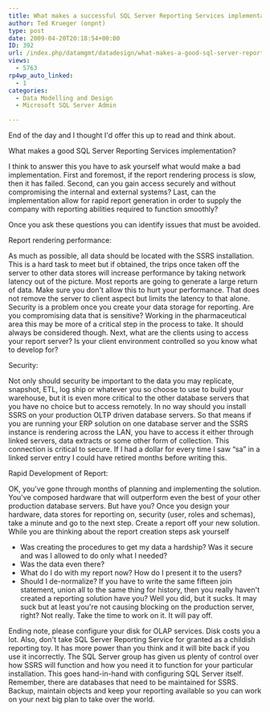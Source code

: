 ```yaml
---
title: What makes a successful SQL Server Reporting Services implementation?
author: Ted Krueger (onpnt)
type: post
date: 2009-04-20T20:18:54+00:00
ID: 392
url: /index.php/datamgmt/datadesign/what-makes-a-good-sql-server-reporting-s/
views:
  - 5763
rp4wp_auto_linked:
  - 1
categories:
  - Data Modelling and Design
  - Microsoft SQL Server Admin

---
```

End of the day and I thought I'd offer this up to read and think about.

What makes a good SQL Server Reporting Services implementation?

I think to answer this you have to ask yourself what would make a bad implementation. First and foremost, if the report rendering process is slow, then it has failed. Second, can you gain access securely and without compromising the internal and external systems? Last, can the implementation allow for rapid report generation in order to supply the company with reporting abilities required to function smoothly?

Once you ask these questions you can identify issues that must be avoided.

Report rendering performance:

As much as possible, all data should be located with the SSRS installation. This is a hard task to meet but if obtained, the trips once taken off the server to other data stores will increase performance by taking network latency out of the picture. Most reports are going to generate a large return of data. Make sure you don't allow this to hurt your performance. That does not remove the server to client aspect but limits the latency to that alone. Security is a problem once you create your data storage for reporting. Are you compromising data that is sensitive? Working in the pharmaceutical area this may be more of a critical step in the process to take. It should always be considered though. Next, what are the clients using to access your report server? Is your client environment controlled so you know what to develop for?

Security:

Not only should security be important to the data you may replicate, snapshot, ETL, log ship or whatever you so choose to use to build your warehouse, but it is even more critical to the other database servers that you have no choice but to access remotely. In no way should you install SSRS on your production OLTP driven database servers. So that means if you are running your ERP solution on one database server and the SSRS instance is rendering across the LAN, you have to access it either through linked servers, data extracts or some other form of collection. This connection is critical to secure. If I had a dollar for every time I saw “sa” in a linked server entry I could have retired months before writing this.

Rapid Development of Report:

OK, you've gone through months of planning and implementing the solution. You've composed hardware that will outperform even the best of your other production database servers. But have you? Once you design your hardware, data stores for reporting on, security (user, roles and schemas), take a minute and go to the next step. Create a report off your new solution. While you are thinking about the report creation steps ask yourself

  * Was creating the procedures to get my data a hardship? Was it secure and was I allowed to do only what I needed?
  * Was the data even there?
  * What do I do with my report now? How do I present it to the users?
  * Should I de-normalize? If you have to write the same fifteen join statement, union all to the same thing for history, then you really haven't created a reporting solution have you? Well you did, but it sucks. It may suck but at least you're not causing blocking on the production server, right? Not really. Take the time to work on it. It will pay off.

Ending note, please configure your disk for OLAP services. Disk costs you a lot. Also, don't take SQL Server Reporting Service for granted as a childish reporting toy. It has more power than you think and it will bite back if you use it incorrectly. The SQL Server group has given us plenty of control over how SSRS will function and how you need it to function for your particular installation. This goes hand-in-hand with configuring SQL Server itself. Remember, there are databases that need to be maintained for SSRS. Backup, maintain objects and keep your reporting available so you can work on your next big plan to take over the world.